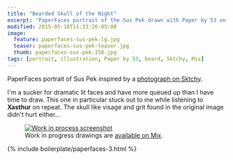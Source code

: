 ```yaml
---
title: "Bearded Skull of the Night"
excerpt: "PaperFaces portrait of the Sus Pek drawn with Paper by 53 on an iPad."
modified: 2015-05-18T11:33:26-05:00
image: 
  feature: paperfaces-sus-pek-lg.jpg
  teaser: paperfaces-sus-pek-teaser.jpg
  thumb: paperfaces-sus-pek-150.jpg
tags: [portrait, illustration, Paper by 53, beard, Sktchy, Mix]
---
```


PaperFaces portrait of Sus Pek inspired by a [photograph on Sktchy](http://sktchy.com/ucx5rc).

I'm a sucker for dramatic lit faces and have more queued up than I have time to draw. This one in particular stuck out to me while listening to **Xasthur** on repeat. The skull like visage and grit found in the original image didn't hurt either... 

<figure>
  <a href="{{ site.url }}/images/paperfaces-sus-pek-process-1-lg.jpg"><img src="{{ site.url }}/images/paperfaces-sus-pek-process-1-900.jpg" alt="Work in process screenshot"></a>
  <figcaption>Work in progress drawings are <a href="https://mix.fiftythree.com/11098-Michael-Rose/2963830">available on Mix</a>.</figcaption>
</figure>

{% include boilerplate/paperfaces-3.html %}

